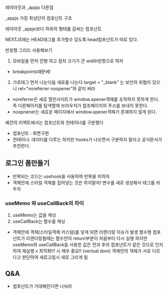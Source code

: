 레이아웃과 _appjs 다른점

_appjs 가장 최상단의 컴포넌트 구조

레이아웃 _appjs보다 하위의 형태를 감싸는 컴포넌트

NEXTJS에는 HEAD태그를 추가할수 있도록 head컴포넌트가 따로 있다.

반응형 그리드 사용해보기

1. 모바일을 먼저 진행 하고 점차 크기가 큰 width방향으로 하자
  - breakpoints때문에!
2. 가로<Row>태그 먼저 나눈다음 세로<Col>를 나눈다 
target = "_blank" 는 보안의 위협이 있으니
rel="noreferrer noopener"와 같이 써라
  - noreferrer은 새로 열린사이트가 window.opener객채를 조작하지 못하게 한다. 즉 다른페이지를 탐색할때 브라우저가 참조페이지의 주소를 보내지 못한다.
  - noopnener는 새로운 페이지에서 window.opener객체가 존재하지 않게 된다.


예전의 리액트에서는 컴포넌트와 컨테이너를 구분했다
  - 컴포넌트 : 화면구현 
  - 컨테이너: 데이터를 다루는 
하지만 hooks가 나오면서 구분하지 말라고 공식문서가 추천한다.

## 로그인 폼만들기

- 반복되는 코드는 usehook을 사용하여 반복을 피하자
- 객체안에 스타일 객체를 집어넣는 것은 하지말자! 변수를 새로 생성해서 태그를 씌우자

### useMemo 와 useCallBack의 차이
1. useMemo는 값을 캐싱
2. useCallBack는 함수를 캐싱

  - 객체안에 객체(스타일객체 커스텀)를 넣게 되면 리랜더링 이슈가 발생
함수형 컴포넌트가 리랜더링될때는 함수안의 return부분이 처음부터 다시 실행
하지만 useMemo와 useCallBack을 사용한 값은 전과 후의 컴포넌트가 같은 것으로 인지하여 재실행 x 
 최적화!!! 시 매우 중요!!  (vertual dom)
객체안의 객체가 서로 다르다고 판단하여 새로고침시 새로 그리게 됨

## Q&A

- 컴포넌트가 거대해진다면 나눠라